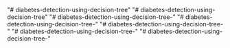 "# diabetes-detection-using-decision-tree" 
"# diabetes-detection-using-decision-tree" 
"# diabetes-detection-using-decision-tree-" 
"# diabetes-detection-using-decision-tree-" 
"# diabetes-detection-using-decision-tree-" 
"# diabetes-detection-using-decision-tree-" 
"# diabetes-detection-using-decision-tree-" 
